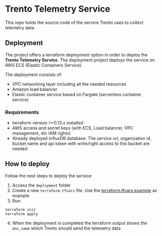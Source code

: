 # Trento Telemetry Service

This repo holds the source code of the service Trento uses to collect telemetry data.

## Deployment

The project offers a terraform deployment option in order to deploy the __Trento Telemetry Service__.
The deployment project deploys the service on AWS ECS (Elastic Containers Service).

The deployment consists of:
- VPC networking layer including all the needed resources
- Amazon load balancer
- Elastic container service based on Fargate (serverless container service)

### Requirements

- terraform version >=0.13.x installed
- AWS access and secret keys (with ECS, Load balancer, VPC management, etc IAM rights)
- Already deployed InfluxDB database. The service url, organization id, bucket name and api token with write/right access to this bucket are needed

## How to deploy

Follow the next steps to deploy the service:

1. Access the `deployment` folder
2. Create a new `terraform.tfvars` file. Use the [terraform.tfvars.example](deployment/terraform.tfvars.example) as example
3. Run:
```
terraform init
terraform apply
```
4. When the deployment is completed the terraform output shows the `dns_name` which Trento should send the telemetry data
